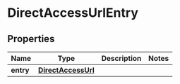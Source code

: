 # DirectAccessUrlEntry

## Properties
Name | Type | Description | Notes
------------ | ------------- | ------------- | -------------
**entry** | [**DirectAccessUrl**](DirectAccessUrl.md) |  | 
